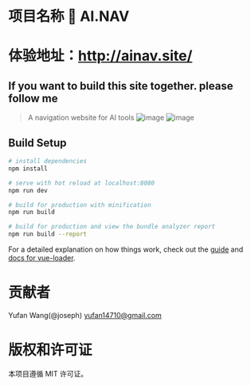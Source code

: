 # 项目名称 🚀 AI.NAV
# 体验地址：http://ainav.site/
## If you want to build this site together. please follow me
>  A navigation website for AI tools
![image](https://github.com/peaktoptech/ai-nav/assets/124876944/bc31408f-e3f8-454c-96f5-b80dde9a5173)
![image](https://github.com/peaktoptech/ai-nav/assets/124876944/b8ce39a8-0db5-4dd1-812c-ec7636924284)

## Build Setup

``` bash
# install dependencies
npm install

# serve with hot reload at localhost:8080
npm run dev

# build for production with minification
npm run build

# build for production and view the bundle analyzer report
npm run build --report
```

For a detailed explanation on how things work, check out the [guide](http://vuejs-templates.github.io/webpack/) and [docs for vue-loader](http://vuejs.github.io/vue-loader).

# 贡献者
Yufan Wang(@joseph) yufan14710@gmail.com
# 版权和许可证
本项目遵循 MIT 许可证。
